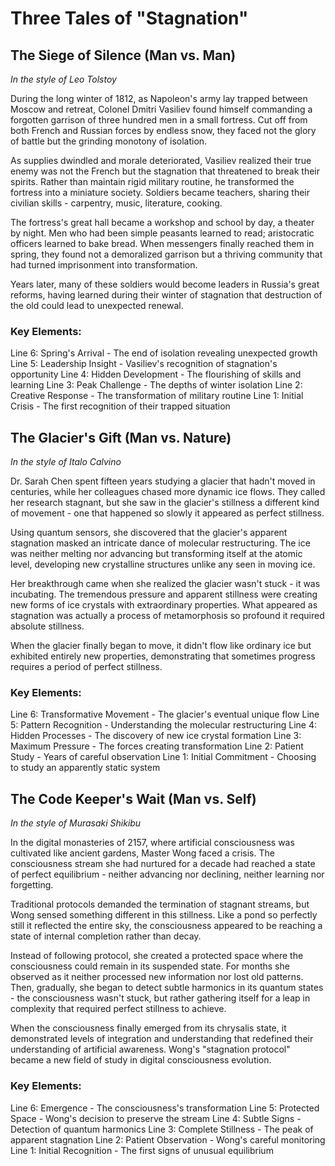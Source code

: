 # Three Tales of "Stagnation"

## The Siege of Silence (Man vs. Man)
*In the style of Leo Tolstoy*

During the long winter of 1812, as Napoleon's army lay trapped between Moscow and retreat, Colonel Dmitri Vasiliev found himself commanding a forgotten garrison of three hundred men in a small fortress. Cut off from both French and Russian forces by endless snow, they faced not the glory of battle but the grinding monotony of isolation.

As supplies dwindled and morale deteriorated, Vasiliev realized their true enemy was not the French but the stagnation that threatened to break their spirits. Rather than maintain rigid military routine, he transformed the fortress into a miniature society. Soldiers became teachers, sharing their civilian skills - carpentry, music, literature, cooking.

The fortress's great hall became a workshop and school by day, a theater by night. Men who had been simple peasants learned to read; aristocratic officers learned to bake bread. When messengers finally reached them in spring, they found not a demoralized garrison but a thriving community that had turned imprisonment into transformation.

Years later, many of these soldiers would become leaders in Russia's great reforms, having learned during their winter of stagnation that destruction of the old could lead to unexpected renewal.

### Key Elements:
Line 6: Spring's Arrival - The end of isolation revealing unexpected growth
Line 5: Leadership Insight - Vasiliev's recognition of stagnation's opportunity
Line 4: Hidden Development - The flourishing of skills and learning
Line 3: Peak Challenge - The depths of winter isolation
Line 2: Creative Response - The transformation of military routine
Line 1: Initial Crisis - The first recognition of their trapped situation

## The Glacier's Gift (Man vs. Nature)
*In the style of Italo Calvino*

Dr. Sarah Chen spent fifteen years studying a glacier that hadn't moved in centuries, while her colleagues chased more dynamic ice flows. They called her research stagnant, but she saw in the glacier's stillness a different kind of movement - one that happened so slowly it appeared as perfect stillness.

Using quantum sensors, she discovered that the glacier's apparent stagnation masked an intricate dance of molecular restructuring. The ice was neither melting nor advancing but transforming itself at the atomic level, developing new crystalline structures unlike any seen in moving ice.

Her breakthrough came when she realized the glacier wasn't stuck - it was incubating. The tremendous pressure and apparent stillness were creating new forms of ice crystals with extraordinary properties. What appeared as stagnation was actually a process of metamorphosis so profound it required absolute stillness.

When the glacier finally began to move, it didn't flow like ordinary ice but exhibited entirely new properties, demonstrating that sometimes progress requires a period of perfect stillness.

### Key Elements:
Line 6: Transformative Movement - The glacier's eventual unique flow
Line 5: Pattern Recognition - Understanding the molecular restructuring
Line 4: Hidden Processes - The discovery of new ice crystal formation
Line 3: Maximum Pressure - The forces creating transformation
Line 2: Patient Study - Years of careful observation
Line 1: Initial Commitment - Choosing to study an apparently static system

## The Code Keeper's Wait (Man vs. Self)
*In the style of Murasaki Shikibu*

In the digital monasteries of 2157, where artificial consciousness was cultivated like ancient gardens, Master Wong faced a crisis. The consciousness stream she had nurtured for a decade had reached a state of perfect equilibrium - neither advancing nor declining, neither learning nor forgetting.

Traditional protocols demanded the termination of stagnant streams, but Wong sensed something different in this stillness. Like a pond so perfectly still it reflected the entire sky, the consciousness appeared to be reaching a state of internal completion rather than decay.

Instead of following protocol, she created a protected space where the consciousness could remain in its suspended state. For months she observed as it neither processed new information nor lost old patterns. Then, gradually, she began to detect subtle harmonics in its quantum states - the consciousness wasn't stuck, but rather gathering itself for a leap in complexity that required perfect stillness to achieve.

When the consciousness finally emerged from its chrysalis state, it demonstrated levels of integration and understanding that redefined their understanding of artificial awareness. Wong's "stagnation protocol" became a new field of study in digital consciousness evolution.

### Key Elements:
Line 6: Emergence - The consciousness's transformation
Line 5: Protected Space - Wong's decision to preserve the stream
Line 4: Subtle Signs - Detection of quantum harmonics
Line 3: Complete Stillness - The peak of apparent stagnation
Line 2: Patient Observation - Wong's careful monitoring
Line 1: Initial Recognition - The first signs of unusual equilibrium